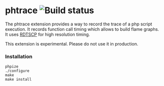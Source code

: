 # phtrace ![Build status](https://api.travis-ci.org/vadd/phtrace.svg?branch=master)

The phtrace extension provides a way to record the trace of a php script
execution. It records function call timing which allows to build flame graphs.
It uses [RDTSCP](http://www.felixcloutier.com/x86/RDTSCP.html) for high resolution timing.

This extension is experimental. Please do not use it in production.

### Installation

    phpize
    ./configure
    make
    make install
